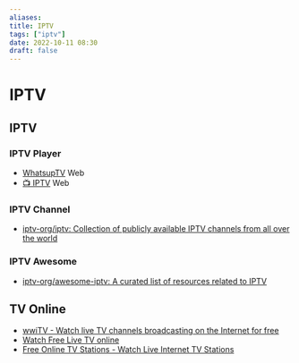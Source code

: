 ```yaml
---
aliases: 
title: IPTV
tags: ["iptv"]
date: 2022-10-11 08:30
draft: false
---
```


# IPTV

## IPTV

### IPTV Player

- [WhatsupTV](https://www.whatsuptv.app/) Web
- [📺 IPTV](https://iptv-5f88c.web.app/#/) Web

### IPTV Channel

- [iptv-org/iptv: Collection of publicly available IPTV channels from all over the world](https://github.com/iptv-org/iptv)

### IPTV Awesome

- [iptv-org/awesome-iptv: A curated list of resources related to IPTV](https://github.com/iptv-org/awesome-iptv)


## TV Online

* [wwiTV - Watch live TV channels broadcasting on the Internet for free](https://wwitv.com/portal.htm)
* [Watch Free Live TV online](https://www.stream2watch.is/streaming-television/)
* [Free Online TV Stations - Watch Live Internet TV Stations](https://streema.com/tv/)